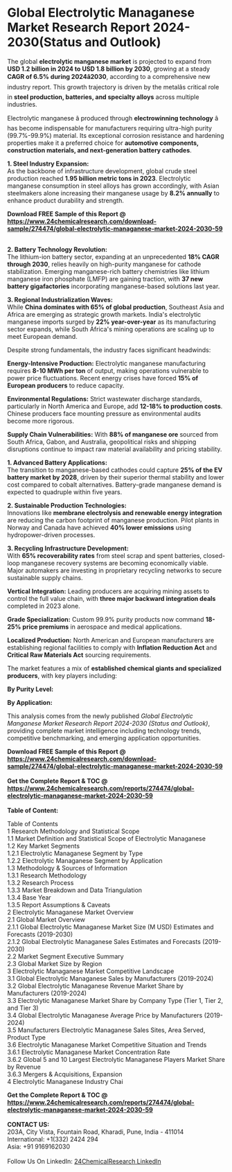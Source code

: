 <h1>Global Electrolytic Managanese Market Research Report 2024-2030(Status and Outlook)</h1><p>The global <strong>electrolytic manganese market</strong> is projected to expand from <strong>USD 1.2 billion in 2024 to USD 1.8 billion by 2030</strong>, growing at a steady <strong>CAGR of 6.5% during 2024â2030</strong>, according to a comprehensive new industry report. This growth trajectory is driven by the metalâs critical role in <strong>steel production, batteries, and specialty alloys</strong> across multiple industries.</p><p>Electrolytic manganese â produced through <strong>electrowinning technology</strong> â has become indispensable for manufacturers requiring ultra-high purity (99.7%-99.9%) material. Its exceptional corrosion resistance and hardening properties make it a preferred choice for <strong>automotive components, construction materials, and next-generation battery cathodes</strong>.</p><p><strong>1. Steel Industry Expansion:</strong><br>
As the backbone of infrastructure development, global crude steel production reached <strong>1.95 billion metric tons in 2023</strong>. Electrolytic manganese consumption in steel alloys has grown accordingly, with Asian steelmakers alone increasing their manganese usage by <strong>8.2% annually</strong> to enhance product durability and strength.</p><div><b>Download FREE Sample of this Report @ 
            <a href="https://www.24chemicalresearch.com/download-sample/274474/global-electrolytic-managanese-market-2024-2030-59">
            https://www.24chemicalresearch.com/download-sample/274474/global-electrolytic-managanese-market-2024-2030-59</a></b></div><br><p><strong>2. Battery Technology Revolution:</strong><br>
The lithium-ion battery sector, expanding at an unprecedented <strong>18% CAGR through 2030</strong>, relies heavily on high-purity manganese for cathode stabilization. Emerging manganese-rich battery chemistries like lithium manganese iron phosphate (LMFP) are gaining traction, with <strong>37 new battery gigafactories</strong> incorporating manganese-based solutions last year.</p><p><strong>3. Regional Industrialization Waves:</strong><br>
While <strong>China dominates with 65% of global production</strong>, Southeast Asia and Africa are emerging as strategic growth markets. India's electrolytic manganese imports surged by <strong>22% year-over-year</strong> as its manufacturing sector expands, while South Africa's mining operations are scaling up to meet European demand.</p><p>Despite strong fundamentals, the industry faces significant headwinds:</p><p><strong>Energy-Intensive Production:</strong> Electrolytic manganese manufacturing requires <strong>8-10 MWh per ton</strong> of output, making operations vulnerable to power price fluctuations. Recent energy crises have forced <strong>15% of European producers</strong> to reduce capacity.</p><p><strong>Environmental Regulations:</strong> Strict wastewater discharge standards, particularly in North America and Europe, add <strong>12-18% to production costs</strong>. Chinese producers face mounting pressure as environmental audits become more rigorous.</p><p><strong>Supply Chain Vulnerabilities:</strong> With <strong>88% of manganese ore</strong> sourced from South Africa, Gabon, and Australia, geopolitical risks and shipping disruptions continue to impact raw material availability and pricing stability.</p><p><strong>1. Advanced Battery Applications:</strong><br>
The transition to manganese-based cathodes could capture <strong>25% of the EV battery market by 2028</strong>, driven by their superior thermal stability and lower cost compared to cobalt alternatives. Battery-grade manganese demand is expected to quadruple within five years.</p><p><strong>2. Sustainable Production Technologies:</strong><br>
Innovations like <strong>membrane electrolysis and renewable energy integration</strong> are reducing the carbon footprint of manganese production. Pilot plants in Norway and Canada have achieved <strong>40% lower emissions</strong> using hydropower-driven processes.</p><p><strong>3. Recycling Infrastructure Development:</strong><br>
With <strong>65% recoverability rates</strong> from steel scrap and spent batteries, closed-loop manganese recovery systems are becoming economically viable. Major automakers are investing in proprietary recycling networks to secure sustainable supply chains.</p><p><strong>Vertical Integration:</strong> Leading producers are acquiring mining assets to control the full value chain, with <strong>three major backward integration deals</strong> completed in 2023 alone.</p><p><strong>Grade Specialization:</strong> Custom 99.9% purity products now command <strong>18-25% price premiums</strong> in aerospace and medical applications.</p><p><strong>Localized Production:</strong> North American and European manufacturers are establishing regional facilities to comply with <strong>Inflation Reduction Act</strong> and <strong>Critical Raw Materials Act</strong> sourcing requirements.</p><p>The market features a mix of <strong>established chemical giants and specialized producers</strong>, with key players including:</p><p><strong>By Purity Level:</strong></p><p><strong>By Application:</strong></p><p>This analysis comes from the newly published <em>Global Electrolytic Manganese Market Research Report 2024-2030 (Status and Outlook)</em>, providing complete market intelligence including technology trends, competitive benchmarking, and emerging application opportunities.</p><div><b>Download FREE Sample of this Report @ 
            <a href="https://www.24chemicalresearch.com/download-sample/274474/global-electrolytic-managanese-market-2024-2030-59">
            https://www.24chemicalresearch.com/download-sample/274474/global-electrolytic-managanese-market-2024-2030-59</a></b></div><br><div><b>Get the Complete Report & TOC @ 
            <a href="https://www.24chemicalresearch.com/reports/274474/global-electrolytic-managanese-market-2024-2030-59">
            https://www.24chemicalresearch.com/reports/274474/global-electrolytic-managanese-market-2024-2030-59</a></b></div><br>
            <b>Table of Content:</b><p>Table of Contents<br />
1 Research Methodology and Statistical Scope<br />
1.1 Market Definition and Statistical Scope of Electrolytic Managanese<br />
1.2 Key Market Segments<br />
1.2.1 Electrolytic Managanese Segment by Type<br />
1.2.2 Electrolytic Managanese Segment by Application<br />
1.3 Methodology & Sources of Information<br />
1.3.1 Research Methodology<br />
1.3.2 Research Process<br />
1.3.3 Market Breakdown and Data Triangulation<br />
1.3.4 Base Year<br />
1.3.5 Report Assumptions & Caveats<br />
2 Electrolytic Managanese Market Overview<br />
2.1 Global Market Overview<br />
2.1.1 Global Electrolytic Managanese Market Size (M USD) Estimates and Forecasts (2019-2030)<br />
2.1.2 Global Electrolytic Managanese Sales Estimates and Forecasts (2019-2030)<br />
2.2 Market Segment Executive Summary<br />
2.3 Global Market Size by Region<br />
3 Electrolytic Managanese Market Competitive Landscape<br />
3.1 Global Electrolytic Managanese Sales by Manufacturers (2019-2024)<br />
3.2 Global Electrolytic Managanese Revenue Market Share by Manufacturers (2019-2024)<br />
3.3 Electrolytic Managanese Market Share by Company Type (Tier 1, Tier 2, and Tier 3)<br />
3.4 Global Electrolytic Managanese Average Price by Manufacturers (2019-2024)<br />
3.5 Manufacturers Electrolytic Managanese Sales Sites, Area Served, Product Type<br />
3.6 Electrolytic Managanese Market Competitive Situation and Trends<br />
3.6.1 Electrolytic Managanese Market Concentration Rate<br />
3.6.2 Global 5 and 10 Largest Electrolytic Managanese Players Market Share by Revenue<br />
3.6.3 Mergers & Acquisitions, Expansion<br />
4 Electrolytic Managanese Industry Chai</p><div><b>Get the Complete Report & TOC @ 
            <a href="https://www.24chemicalresearch.com/reports/274474/global-electrolytic-managanese-market-2024-2030-59">
            https://www.24chemicalresearch.com/reports/274474/global-electrolytic-managanese-market-2024-2030-59</a></b></div><br><b>CONTACT US:</b><br>
            203A, City Vista, Fountain Road, Kharadi, Pune, India - 411014<br>
            International: +1(332) 2424 294<br>
            Asia: +91 9169162030 <br><br>
            Follow Us On LinkedIn: <a href="https://www.linkedin.com/company/24chemicalresearch/">24ChemicalResearch LinkedIn</a>